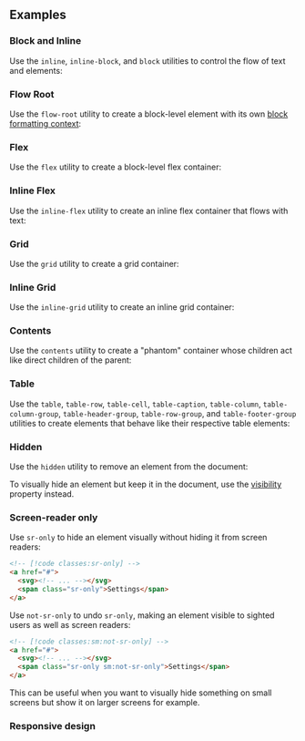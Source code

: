 ## Examples

### Block and Inline

Use the `inline`, `inline-block`, and `block` utilities to control the flow of text and elements:

### Flow Root

Use the `flow-root` utility to create a block-level element with its own [block formatting context](https://developer.mozilla.org/en-US/docs/Web/Guide/CSS/Block_formatting_context):

### Flex

Use the `flex` utility to create a block-level flex container:

### Inline Flex

Use the `inline-flex` utility to create an inline flex container that flows with text:

### Grid

Use the `grid` utility to create a grid container:

### Inline Grid

Use the `inline-grid` utility to create an inline grid container:

### Contents

Use the `contents` utility to create a "phantom" container whose children act like direct children of the parent:

### Table

Use the `table`, `table-row`, `table-cell`, `table-caption`, `table-column`, `table-column-group`, `table-header-group`, `table-row-group`, and `table-footer-group` utilities to create elements that behave like their respective table elements:

### Hidden

Use the `hidden` utility to remove an element from the document:

To visually hide an element but keep it in the document, use the [visibility](/docs/visibility#making-elements-invisible) property instead.

### Screen-reader only

Use `sr-only` to hide an element visually without hiding it from screen readers:

```html
<!-- [!code classes:sr-only] -->
<a href="#">
  <svg><!-- ... --></svg>
  <span class="sr-only">Settings</span>
</a>
```

Use `not-sr-only` to undo `sr-only`, making an element visible to sighted users as well as screen readers:

```html
<!-- [!code classes:sm:not-sr-only] -->
<a href="#">
  <svg><!-- ... --></svg>
  <span class="sr-only sm:not-sr-only">Settings</span>
</a>
```

This can be useful when you want to visually hide something on small screens but show it on larger screens for example.

### Responsive design